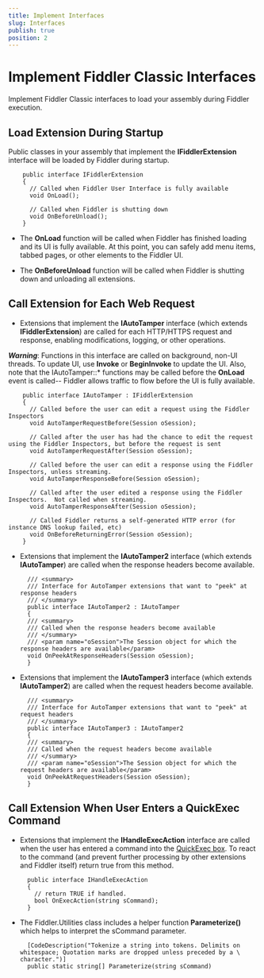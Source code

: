 ```yaml
---
title: Implement Interfaces
slug: Interfaces
publish: true
position: 2
---
```


Implement Fiddler Classic Interfaces
============================

Implement Fiddler Classic interfaces to load your assembly during Fiddler execution.

Load Extension During Startup
-----------------------------

Public classes in your assembly that implement the **IFiddlerExtension** interface will be loaded by Fiddler during startup.

		public interface IFiddlerExtension
		{
		  // Called when Fiddler User Interface is fully available
		  void OnLoad();

		  // Called when Fiddler is shutting down
		  void OnBeforeUnload();
		}

+ The **OnLoad** function will be called when Fiddler has finished loading and its UI is fully available.  At this point, you can safely add menu items, tabbed pages, or other elements to the Fiddler UI. 

+ The **OnBeforeUnload** function will be called when Fiddler is shutting down and unloading all extensions.

Call Extension for Each Web Request
-----------------------------------

+ Extensions that implement the **IAutoTamper** interface (which extends **IFiddlerExtension**) are called for each HTTP/HTTPS request and response, enabling modifications, logging, or other operations. 

 ***Warning***:  Functions in this interface are called on background, non-UI threads. To update UI, use **Invoke** or **BeginInvoke** to update the UI. Also, note that the IAutoTamper::* functions may be called before the **OnLoad** event is called-- Fiddler allows traffic to flow before the UI is fully available.

		public interface IAutoTamper : IFiddlerExtension
		{
		  // Called before the user can edit a request using the Fiddler Inspectors
		  void AutoTamperRequestBefore(Session oSession);

		  // Called after the user has had the chance to edit the request using the Fiddler Inspectors, but before the request is sent
		  void AutoTamperRequestAfter(Session oSession);

		  // Called before the user can edit a response using the Fiddler Inspectors, unless streaming.
		  void AutoTamperResponseBefore(Session oSession);

		  // Called after the user edited a response using the Fiddler Inspectors.  Not called when streaming.
		  void AutoTamperResponseAfter(Session oSession);

		  // Called Fiddler returns a self-generated HTTP error (for instance DNS lookup failed, etc)
		  void OnBeforeReturningError(Session oSession);
		}

+ Extensions that implement the **IAutoTamper2** interface (which extends **IAutoTamper**) are called when the response headers become available.

		/// <summary>
		/// Interface for AutoTamper extensions that want to "peek" at response headers
		/// </summary>
		public interface IAutoTamper2 : IAutoTamper
		{
		/// <summary>
		/// Called when the response headers become available
		/// </summary>
		/// <param name="oSession">The Session object for which the response headers are available</param>
		void OnPeekAtResponseHeaders(Session oSession);
		}

+ Extensions that implement the **IAutoTamper3** interface (which extends **IAutoTamper2**) are called when the request headers become available.

		/// <summary>
		/// Interface for AutoTamper extensions that want to "peek" at request headers
		/// </summary>
		public interface IAutoTamper3 : IAutoTamper2
		{
		/// <summary>
		/// Called when the request headers become available
		/// </summary>
		/// <param name="oSession">The Session object for which the request headers are available</param>
		void OnPeekAtRequestHeaders(Session oSession);
		}

Call Extension When User Enters a QuickExec Command
---------------------------------------------------

+ Extensions that implement the **IHandleExecAction** interface are called when the user has entered a command into the [QuickExec box][1]. To react to the command (and prevent further processing by other extensions and Fiddler itself) return true from this method.

		public interface IHandleExecAction
		{
		  // return TRUE if handled. 
		  bool OnExecAction(string sCommand); 
		}

+ The Fiddler.Utilities class includes a helper function **Parameterize()** which helps to interpret the sCommand parameter.

		[CodeDescription("Tokenize a string into tokens. Delimits on whitespace; Quotation marks are dropped unless preceded by a \ character.")] 
		public static string[] Parameterize(string sCommand)


[1]: ../KnowledgeBase/QuickExec
